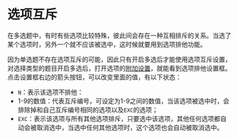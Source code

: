 # 选项互斥

在多选题中，有时有些选项比较特殊，彼此间会存在一种互相排斥的关系。当选了某个选项时，另外一个就不应该被选中，这时候就要用到选项排他功能。

因为单选题不存在选项互斥的可能，因此只有开启多选后才能使用选项互斥设置，对选择类型的题目开启多选后，打开选项的[附加设置](./option.md#附加设置)，就能看到选项排他设置框。点击设置框右边的箭头按钮，可以改变里面的值，有以下状态：
+ `N`：表示该选项不排他：
+ 1-9的数值：代表互斥编号，可设定为1-9之间的数值，当该选项被选中时，会排除掉和自己互斥编号相同的选项以及`EXC`的选项；
+ `EXC`：表示该选项与所有其他选项排斥，只要选中该选项，其他任何选项都自动会被取消选中，当选中任何其他选项时，这个选项也会自动被取消选中。

